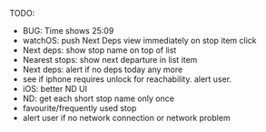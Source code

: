 
TODO:
* BUG: Time shows 25:09
* watchOS: push Next Deps view immediately on stop item click
* Next deps: show stop name on top of list
* Nearest stops: show next departure in list item
* Next deps: alert if no deps today any more
* see if iphone requires unlock for reachability. alert user.
* iOS: better ND UI
* ND: get each short stop name only once
* favourite/frequently used stop
* alert user if no network connection or network problem
